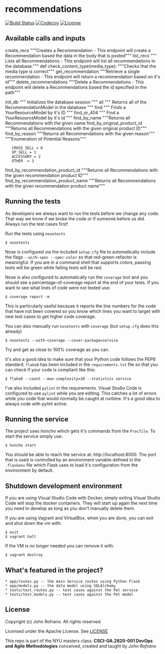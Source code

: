 # recommendations

[![Build Status](https://github.com/Recommendations-DevOps/recommendations/actions/workflows/workflow.yml/badge.svg)](https://github.com/Recommendations-DevOps/recommendations/actions)
[![Codecov](https://codecov.io/gh/Recommendations-DevOps/recommendations/branch/master/graph/badge.svg)](https://codecov.io/gh/Recommendations-DevOps/recommendations/branch/master/graph/badge.svg)
[![License](https://img.shields.io/badge/License-Apache%202.0-blue.svg)](https://opensource.org/licenses/Apache-2.0)

## Available calls and inputs
create_recs  """Creates a Recommendation - This endpoint will create a Recommendation based the data in the body that is posted"""
list_recs """ Lists all Recommendations - This endpoint will list all recommendations in the database."""
def check_content_type(media_type):     """Checks that the media type is correct"""
get_recommendation  """Retrieve a single recommendation - This endpoint will return a recommendation based on it's id"""
delete_recommendations  """Delete a Recommendations - This endpoint will delete a Recommendations based the id specified in the path"""

init_db         """ Initializes the database session """
all         """ Returns all of the RecommendationModel in the database """
find         """ Finds a YourResourceModel by it's ID """
find_or_404         """ Find a YourResourceModel by it's id """
find_by_name         """Returns all Recommendations with the given name
find_by_original_product_id """Returns all Recommendations with the given original product ID"""
find_by_reason         """Returns all Recommendations with the given reason"""
    """Enumeration of Potential Reasons"""

       CROSS_SELL = 0
       UP_SELL = 1
       ACCESSORY = 2
       OTHER  = 3

find_by_recommendation_product_id         """Returns all Recommendations with the given recommendation product ID"""
find_by_recommendation_product_name         """Returns all Recommendations with the given recommendation product name"""

## Running the tests

As developers we always want to run the tests before we change any code. That way we know if we broke the code or if someone before us did. Always run the test cases first!

Run the tests using `nosetests`

```shell
$ nosetests
```

Nose is configured via the included `setup.cfg` file to automatically include the flags `--with-spec --spec-color` so that red-green-refactor is meaningful. If you are in a command shell that supports colors, passing tests will be green while failing tests will be red.

Nose is also configured to automatically run the `coverage` tool and you should see a percentage-of-coverage report at the end of your tests. If you want to see what lines of code were not tested use:

```shell
$ coverage report -m
```

This is particularly useful because it reports the line numbers for the code that have not been covered so you know which lines you want to target with new test cases to get higher code coverage.

You can also manually run `nosetests` with `coverage` (but `setup.cfg` does this already)

```shell
$ nosetests --with-coverage --cover-package=service
```

Try and get as close to 100% coverage as you can.

It's also a good idea to make sure that your Python code follows the PEP8 standard. `flake8` has been included in the `requirements.txt` file so that you can check if your code is compliant like this:

```shell
$ flake8 --count --max-complexity=10 --statistics service
```

I've also included `pylint` in the requirements. Visual Studio Code is configured to use `pylint` while you are editing. This catches a lot of errors while you code that would normally be caught at runtime. It's a good idea to always code with pylint active.

## Running the service

The project uses *honcho* which gets it's commands from the `Procfile`. To start the service simply use:

```shell
$ honcho start
```

You should be able to reach the service at: http://localhost:8000. The port that is used is controlled by an environment variable defined in the `.flaskenv` file which Flask uses to load it's configuration from the environment by default.

## Shutdown development environment

If you are using Visual Studio Code with Docker, simply exiting Visual Studio Code will stop the docker containers. They will start up again the next time you need to develop as long as you don't manually delete them.

If you are using Vagrant and VirtualBox, when you are done, you can exit and shut down the vm with:

```shell
$ exit
$ vagrant halt
```

If the VM is no longer needed you can remove it with:

```shell
$ vagrant destroy
```

## What's featured in the project?

    * app/routes.py -- the main Service routes using Python Flask
    * app/models.py -- the data model using SQLAlchemy
    * tests/test_routes.py -- test cases against the Pet service
    * tests/test_models.py -- test cases against the Pet model

## License

Copyright (c) John Rofrano. All rights reserved.

Licensed under the Apache License. See [LICENSE](LICENSE)

This repo is part of the NYU masters class: **CSCI-GA.2820-001 DevOps and Agile Methodologies** conceived, created and taught by *John Rofrano*
